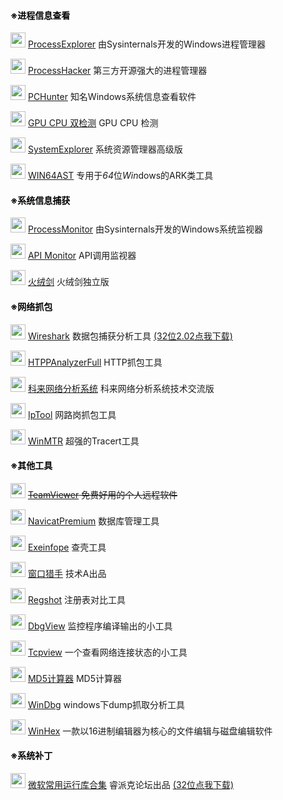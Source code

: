 <h4><strong><span style="color: #000000;">※进程信息查看</span></strong></h4>
<p><img class="alignnone size-full wp-image-28" src="https://linsan.nos-eastchina1.126.net/24_img/procexp64_00001.jpg" alt="" width="24" height="24" />  <a href="https://linsan.nos-eastchina1.126.net/procexp64.rar">ProcessExplorer</a>  由Sysinternals开发的Windows进程管理器</p>
<p><img class="alignnone size-full wp-image-26" src="https://linsan.nos-eastchina1.126.net/24_img/ProcessHacker_00001.jpg" alt="" width="24" height="24" />  <a href="https://linsan.nos-eastchina1.126.net/Process%20Hacker%20x64.rar">ProcessHacker</a>   第三方开源强大的进程管理器</p>
<p><img class="alignnone size-full wp-image-25" src="https://linsan.nos-eastchina1.126.net/24_img/PCHunter64_00001.jpg" alt="" width="24" height="24" />  <a href="https://linsan.nos-eastchina1.126.net/PCHunter_free_1.56.zip">PCHunter</a>  知名Windows系统信息查看软件</p>
<p><img class="alignnone size-full wp-image-18" src="https://linsan.nos-eastchina1.126.net/24_img/cmd_00001.jpg" alt="" width="24" height="24" />  <a href="http://linsan.nos-eastchina1.126.net/GC%E5%8F%8C%E6%A3%80%E6%B5%8B.rar">GPU CPU 双检测</a>  GPU CPU 检测</p>
<p><img class="alignnone size-full wp-image-32" src="https://linsan.nos-eastchina1.126.net/24_img/SystemExplorerPortable_00001.jpg" alt="" width="24" height="24" />  <a href="http://linsan.nos-eastchina1.126.net/System%20Explorer%20v7.1.0.rar">SystemExplorer</a>  系统资源管理器高级版</p>
<p><img class="alignnone size-full wp-image-35" src="https://linsan.nos-eastchina1.126.net/24_img/WIN64AST_00001.jpg" alt="" width="24" height="24" />  <a href="http://linsan.nos-eastchina1.126.net/WIN64AST_119.zip">WIN64AST</a>  专用于<em>64</em>位<em>Win</em>dows的ARK类工具</p>
<h4><strong><span style="color: #000000;">※系统信息捕获</span></strong></h4>
<p><img class="alignnone size-full wp-image-29" src="https://linsan.nos-eastchina1.126.net/24_img/Procmon_00001.jpg" alt="" width="24" height="24" />  <a href="https://linsan.nos-eastchina1.126.net/pm_64.zip">ProcessMonitor</a>  由Sysinternals开发的Windows系统监视器</p>
<p><img class="alignnone size-full wp-image-16" src="https://linsan.nos-eastchina1.126.net/24_img/apimonitor-x64.jpg" alt="" width="24" height="24" />  <a href="http://linsan.nos-eastchina1.126.net/API%20Monitor%20v2.0%20Alpha-r13%20(32%2B64)%20%E6%B1%89%E5%8C%96%E7%89%88.rar">API Monitor</a>  API调用监视器</p>
<p><img class="alignnone size-full wp-image-42" src="https://linsan.nos-eastchina1.126.net/24_img/%E7%81%AB%E7%BB%92%E5%89%91_00001.jpg" alt="" width="24" height="24" />  <a href="http://linsan.nos-eastchina1.126.net/%E7%81%AB%E7%BB%92%E5%89%91sysdiag_only_2.0.0.14.zip">火绒剑</a>  火绒剑独立版</p>
<h4><strong><span style="color: #000000;">※网络抓包</span></strong></h4>
<p><img class="alignnone size-full wp-image-39" src="https://linsan.nos-eastchina1.126.net/24_img/Wireshark_00001.jpg" alt="" width="24" height="24" />  <a href="https://dl.softmgr.qq.com/original/System/Wireshark-win64-3.0.2.exe">Wireshark</a>  数据包捕获分析工具  <a href="http://linsan.me.kuaiyunds.com/linsan.me/wireshark-win32-2.0.2.rar">(32位2.02点我下载)</a></p>
<p><img class="alignnone size-full wp-image-24" src="https://linsan.nos-eastchina1.126.net/24_img/HttpAnalyzerStdV7_00001.jpg" alt="" width="24" height="24" />  <a href="http://linsan.nos-eastchina1.126.net/HTTPAnalyzerFullV7.5.4.459%20%E7%BB%BF%E8%89%B2%E7%89%88.rar">HTPPAnalyzerFull</a>  HTTP抓包工具</p>
<p><img class="alignnone size-full wp-image-19" src="https://linsan.nos-eastchina1.126.net/24_img/Csnas_00001.jpg" alt="" width="24" height="24" />  <a href="https://www.lanzous.com/i7no1ni">科来网络分析系统</a>  科来网络分析系统技术交流版</p>
<p><img class="alignnone size-full wp-image-19" src="https://linsan.nos-eastchina1.126.net/24_img/IpTool_24.jpg" alt="" width="24" height="24" />  <a href="https://linsan.nos-eastchina1.126.net/IpTool%E7%BD%91%E7%BB%9C%E6%8A%93%E5%8C%85%E5%B7%A5%E5%85%B7.rar">IpTool</a>  网路岗抓包工具</p>
<p><img class="alignnone size-full wp-image-19" src="https://linsan.nos-eastchina1.126.net/24_img/WinMTR_24.jpg" alt="" width="24" height="24" />  <a href="https://linsan.nos-eastchina1.126.net/WinMTR-v092.zip">WinMTR</a>  超强的Tracert工具</p>
<h4><strong><span style="color: #000000;">※其他工具</span></strong></h4>
<p><img class="alignnone size-full wp-image-34" src="https://linsan.nos-eastchina1.126.net/24_img/teamviewer_24.jpg" alt="" width="24" height="24" />  <a href="https://linsan.nos-eastchina1.126.net/TeamViewer%2014.2.8352.rar"><del>TeamViewer</del></a><del>  免费好用的个人远程软件</del></p>
<p><img class="alignnone size-full wp-image-59" src="https://linsan.nos-eastchina1.126.net/24_img/navicat_24.jpg" alt="" width="24" height="24" />  <a target = "_blank" href="https://www.lanzous.com/b08kxsq4f">NavicatPremium</a>  数据库管理工具 </p>
<p><img class="alignnone size-full wp-image-22" src="https://linsan.nos-eastchina1.126.net/24_img/exeinfope.jpg" alt="" width="24" height="24" />  <a href="http://linsan.nos-eastchina1.126.net/Exeinfope%20.rar">Exeinfope</a>  查壳工具</p>
<p><img class="alignnone size-full wp-image-41" src="https://linsan.nos-eastchina1.126.net/24_img/%E7%AA%97%E5%8F%A3%E7%8C%8E%E6%89%8B.jpg" alt="" width="24" height="24" />  <a href="https://linsan.nos-eastchina1.126.net/%E7%BB%B4%E6%8A%A4%E5%A4%A7%E5%B8%88%E7%AA%97%E5%8F%A3%E7%8C%8E%E6%89%8Bv1.5.rar">窗口猎手</a>  技术A出品</p>
<p><img class="alignnone size-full wp-image-30" src="https://linsan.nos-eastchina1.126.net/24_img/Regshot_00001.jpg" alt="" width="24" height="24" />  <a href="http://linsan.nos-eastchina1.126.net/Regshot2.0.168%E6%B3%A8%E5%86%8C%E8%A1%A8%E5%AF%B9%E6%AF%94.zip">Regshot</a>  注册表对比工具</p>
<p><img class="alignnone size-full wp-image-20" src="https://linsan.nos-eastchina1.126.net/24_img/Dbgview_00001.jpg" alt="" width="24" height="24" />  <a href="http://linsan.nos-eastchina1.126.net/DebugView.zip">DbgView</a>   监控程序编译输出的小工具</p>
<p><img class="alignnone size-full wp-image-33" src="https://linsan.nos-eastchina1.126.net/24_img/Tcpview_00001.jpg" alt="" width="24" height="24" />  <a href="http://linsan.nos-eastchina1.126.net/Tcpview.rar">Tcpview</a>  一个查看网络连接状态的小工具</p>
<p><img class="alignnone size-full wp-image-23" src="https://linsan.nos-eastchina1.126.net/24_img/Hash_00001.jpg" alt="" width="24" height="24" />  <a href="http://linsan.nos-eastchina1.126.net/MD5%E8%AE%A1%E7%AE%97%E5%99%A8.rar">MD5计算器</a>  MD5计算器</p>
<p><img class="alignnone size-full wp-image-36" src="https://linsan.nos-eastchina1.126.net/24_img/windbg_00001.jpg" alt="" width="24" height="24" />  <a href="http://linsan.nos-eastchina1.126.net/WinDbgx64.rar">WinDbg</a>  windows下dump抓取分析工具</p>
<p><img class="alignnone size-full wp-image-38" src="https://linsan.nos-eastchina1.126.net/24_img/WinHex.jpg" alt="" width="24" height="24" />  <a href="http://linsan.nos-eastchina1.126.net/WinHex_v19.6_SR2.rar">WinHex</a>  一款以16进制编辑器为核心的文件编辑与磁盘编辑软件</p>
<h4><strong><span style="color: #000000;">※系统补丁</span></strong></h4>
<p><img class="alignnone size-full wp-image-43" src="https://linsan.nos-eastchina1.126.net/24_img/%E5%BE%AE%E8%BD%AF%E5%B8%B8%E7%94%A8%E8%BF%90%E8%A1%8C%E5%BA%93%E5%90%88%E9%9B%86.jpg" alt="" width="24" height="24" />  <a href="https://linsan.nos-eastchina1.126.net/MSVBCRT.AIO.2019.05.08.X86%20X64.exe">微软常用运行库合集</a>  睿派克论坛出品 <a href="https://linsan.nos-eastchina1.126.net/MSVBCRT.AIO_2019.05.08.X86.exe">(32位点我下载)</a></p>
<p><span id="more-7"></span><br />
<span id="span_dt_dt"></span><script language="javascript">
function show_date_time(){
window.setTimeout("show_date_time()", 1000);
BirthDay=new Date("03/15/2018 10:01:00");//这个日期是可以修改的
today=new Date();
timeold=(today.getTime()-BirthDay.getTime());
sectimeold=timeold/1000
secondsold=Math.floor(sectimeold);
msPerDay=24*60*60*1000
e_daysold=timeold/msPerDay
daysold=Math.floor(e_daysold);
e_hrsold=(e_daysold-daysold)*24;
hrsold=Math.floor(e_hrsold);
e_minsold=(e_hrsold-hrsold)*60;
minsold=Math.floor((e_hrsold-hrsold)*60);
seconds=Math.floor((e_minsold-minsold)*60);
span_dt_dt.innerHTML="已萌萌哒运行了 "+daysold+"天"+hrsold+"小时"+minsold+"分"+seconds+"秒";
}
show_date_time();
</script>
